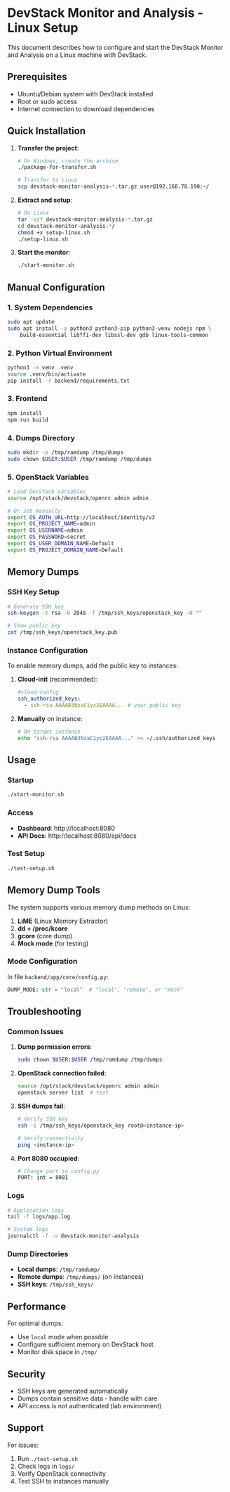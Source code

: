 # DevStack Monitor and Analysis - Linux Setup

This document describes how to configure and start the DevStack Monitor and Analysis on a Linux machine with DevStack.

## Prerequisites

- Ubuntu/Debian system with DevStack installed
- Root or sudo access
- Internet connection to download dependencies

## Quick Installation

1. **Transfer the project**:
   ```bash
   # On Windows, create the archive
   ./package-for-transfer.sh
   
   # Transfer to Linux
   scp devstack-monitor-analysis-*.tar.gz user@192.168.78.190:~/
   ```

2. **Extract and setup**:
   ```bash
   # On Linux
   tar -xzf devstack-monitor-analysis-*.tar.gz
   cd devstack-monitor-analysis-*/
   chmod +x setup-linux.sh
   ./setup-linux.sh
   ```

3. **Start the monitor**:
   ```bash
   ./start-monitor.sh
   ```

## Manual Configuration

### 1. System Dependencies
```bash
sudo apt update
sudo apt install -y python3 python3-pip python3-venv nodejs npm \
    build-essential libffi-dev libssl-dev gdb linux-tools-common
```

### 2. Python Virtual Environment
```bash
python3 -m venv .venv
source .venv/bin/activate
pip install -r backend/requirements.txt
```

### 3. Frontend
```bash
npm install
npm run build
```

### 4. Dumps Directory
```bash
sudo mkdir -p /tmp/ramdump /tmp/dumps
sudo chown $USER:$USER /tmp/ramdump /tmp/dumps
```

### 5. OpenStack Variables
```bash
# Load DevStack variables
source /opt/stack/devstack/openrc admin admin

# Or set manually
export OS_AUTH_URL=http://localhost/identity/v3
export OS_PROJECT_NAME=admin
export OS_USERNAME=admin
export OS_PASSWORD=secret
export OS_USER_DOMAIN_NAME=Default
export OS_PROJECT_DOMAIN_NAME=Default
```

## Memory Dumps

### SSH Key Setup
```bash
# Generate SSH key
ssh-keygen -t rsa -b 2048 -f /tmp/ssh_keys/openstack_key -N ""

# Show public key
cat /tmp/ssh_keys/openstack_key.pub
```

### Instance Configuration
To enable memory dumps, add the public key to instances:

1. **Cloud-init** (recommended):
   ```yaml
   #cloud-config
   ssh_authorized_keys:
     - ssh-rsa AAAAB3NzaC1yc2EAAAA... # your public key
   ```

2. **Manually** on instance:
   ```bash
   # On target instance
   echo "ssh-rsa AAAAB3NzaC1yc2EAAAA..." >> ~/.ssh/authorized_keys
   ```

## Usage

### Startup
```bash
./start-monitor.sh
```

### Access
- **Dashboard**: http://localhost:8080
- **API Docs**: http://localhost:8080/api/docs

### Test Setup
```bash
./test-setup.sh
```

## Memory Dump Tools

The system supports various memory dump methods on Linux:

1. **LiME** (Linux Memory Extractor)
2. **dd + /proc/kcore**
3. **gcore** (core dump)
4. **Mock mode** (for testing)

### Mode Configuration
In file `backend/app/core/config.py`:
```python
DUMP_MODE: str = "local"  # "local", "remote", or "mock"
```

## Troubleshooting

### Common Issues

1. **Dump permission errors**:
   ```bash
   sudo chown $USER:$USER /tmp/ramdump /tmp/dumps
   ```

2. **OpenStack connection failed**:
   ```bash
   source /opt/stack/devstack/openrc admin admin
   openstack server list  # test
   ```

3. **SSH dumps fail**:
   ```bash
   # Verify SSH key
   ssh -i /tmp/ssh_keys/openstack_key root@<instance-ip>
   
   # Verify connectivity
   ping <instance-ip>
   ```

4. **Port 8080 occupied**:
   ```bash
   # Change port in config.py
   PORT: int = 8081
   ```

### Logs
```bash
# Application logs
tail -f logs/app.log

# System logs
journalctl -f -u devstack-monitor-analysis
```

### Dump Directories
- **Local dumps**: `/tmp/ramdump/`
- **Remote dumps**: `/tmp/dumps/` (on instances)
- **SSH keys**: `/tmp/ssh_keys/`

## Performance

For optimal dumps:
- Use `local` mode when possible
- Configure sufficient memory on DevStack host
- Monitor disk space in `/tmp/`

## Security

- SSH keys are generated automatically
- Dumps contain sensitive data - handle with care
- API access is not authenticated (lab environment)

## Support

For issues:
1. Run `./test-setup.sh`
2. Check logs in `logs/`
3. Verify OpenStack connectivity
4. Test SSH to instances manually
